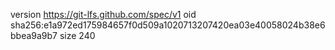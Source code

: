 version https://git-lfs.github.com/spec/v1
oid sha256:e1a972ed175984657f0d509a1020713207420ea03e40058024b38e6bbea9a9b7
size 240
